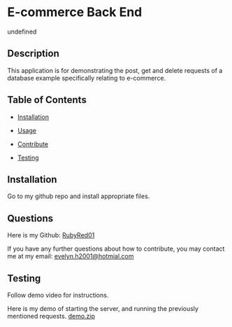 # E-commerce Back End
undefined

## Description

This application is for demonstrating the post, get and delete requests of a database example specifically relating to e-commerce.

## Table of Contents

* [Installation](#installation)

* [Usage](#usage)

* [Contribute](#contribute)

* [Testing](#testing)

## Installation

Go to my github repo and install appropriate files.

## Questions

Here is my Github: [RubyRed01](https://github.com/RubyRed01)

If you have any further questions about how to contribute, you may contact me at my email: evelyn.h2001@hotmial.com

## Testing

Follow demo video for instructions.

Here is my demo of starting the server, and running the previously mentioned requests.
[demo.zip](https://github.com/RubyRed01/e-commerce-back-end/files/9337584/demo.zip)
